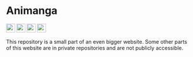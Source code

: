 # Animanga
<a href="https://mf-chan.com"><img src="https://img.shields.io/badge/Faizal%20Chan%27s%20Website-blue?style=flat-square" height="24" /></a>
<a href="https://opensource.org/license/mit"><img src="https://img.shields.io/badge/License-MIT-green?style=flat-square" height="24" /></a>
<a href="https://pnpm.io/"><img src="https://img.shields.io/badge/Package-PNPM-orange?style=flat-square" height="24" /></a>
<img src="https://img.shields.io/badge/Module-ECMAScript-yellow?style=flat-square" height="24" />

This repository is a small part of an even bigger website. Some other parts of this website are in private repositories and are not publicly accessible.
